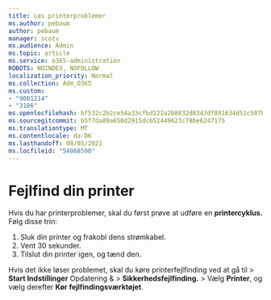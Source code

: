 ```yaml
---
title: Løs printerproblemer
ms.author: pebaum
author: pebaum
manager: scotv
ms.audience: Admin
ms.topic: article
ms.service: o365-administration
ROBOTS: NOINDEX, NOFOLLOW
localization_priority: Normal
ms.collection: Adm_O365
ms.custom:
- "9001214"
- "3186"
ms.openlocfilehash: bf532c2b2ce54a33cfbd122a2b8032d8343df881634d51c507b3c743d7ed1d6c
ms.sourcegitcommit: b5f7da89a650d2915dc652449623c78be6247175
ms.translationtype: MT
ms.contentlocale: da-DK
ms.lasthandoff: 08/05/2021
ms.locfileid: "54068590"
---
```

# <a name="troubleshoot-your-printer"></a>Fejlfind din printer

Hvis du har printerproblemer, skal du først prøve at udføre en **printercyklus.** Følg disse trin:

1. Sluk din printer og frakobl dens strømkabel.
2. Vent 30 sekunder.
3. Tilslut din printer igen, og tænd den.

Hvis det ikke løser problemet, skal du køre printerfejlfinding ved at gå til  >  **Start Indstillinger** Opdatering &  >  **Sikkerhedsfejlfinding.**  >   Vælg **Printer**, og vælg derefter **Kør fejlfindingsværktøjet**.